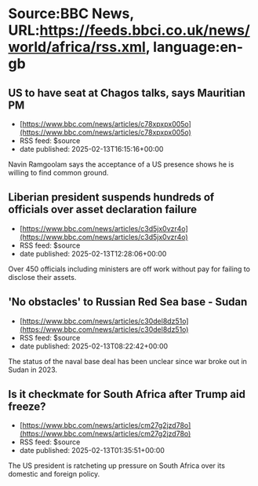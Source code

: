 # Source:BBC News, URL:https://feeds.bbci.co.uk/news/world/africa/rss.xml, language:en-gb

## US to have seat at Chagos talks, says Mauritian PM
 - [https://www.bbc.com/news/articles/c78xpxpx005o](https://www.bbc.com/news/articles/c78xpxpx005o)
 - RSS feed: $source
 - date published: 2025-02-13T16:15:16+00:00

Navin Ramgoolam says the acceptance of a US presence shows he is willing to find common ground.

## Liberian president suspends hundreds of officials over asset declaration failure
 - [https://www.bbc.com/news/articles/c3d5jx0vzr4o](https://www.bbc.com/news/articles/c3d5jx0vzr4o)
 - RSS feed: $source
 - date published: 2025-02-13T12:28:06+00:00

Over 450 officials including ministers are off work without pay for failing to disclose their assets.

## 'No obstacles' to Russian Red Sea base - Sudan
 - [https://www.bbc.com/news/articles/c30del8dz51o](https://www.bbc.com/news/articles/c30del8dz51o)
 - RSS feed: $source
 - date published: 2025-02-13T08:22:42+00:00

The status of the naval base deal has been unclear since war broke out in Sudan in 2023.

## Is it checkmate for South Africa after Trump aid freeze?
 - [https://www.bbc.com/news/articles/cm27g2jzd78o](https://www.bbc.com/news/articles/cm27g2jzd78o)
 - RSS feed: $source
 - date published: 2025-02-13T01:35:51+00:00

The US president is ratcheting up pressure on South Africa over its domestic and foreign policy.

